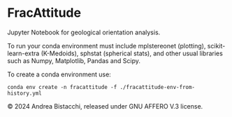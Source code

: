 # FracAttitude

Jupyter Notebook for geological orientation analysis.

To run your conda environment must include mplstereonet (plotting), scikit-learn-extra (K-Medoids), sphstat (spherical stats), and other usual libraries such as Numpy, Matplotlib, Pandas and Scipy.

To create a conda environment use:

`conda env create -n fracattitude -f ./fracattitude-env-from-history.yml`

© 2024 Andrea Bistacchi, released under GNU AFFERO V.3 license.